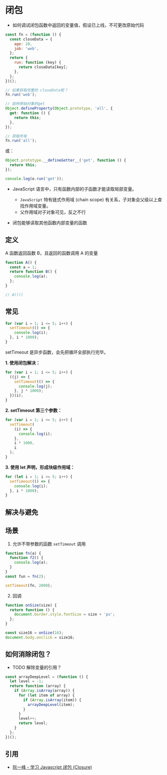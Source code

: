 # 闭包

- 如何调试闭包函数中返回的变量值，假设已上线，不可更改原始代码

```js
const fn = (function () {
  const closeData = {
    age: 28,
    job: 'web',
  };
  return {
    run: function (key) {
      return closeData[key];
    },
  };
})();

// 如果获取完整的 closeData呢？
fn.run('web');

// 劫持原始对象的get
Object.defineProperty(Object.prototype, 'all', {
  get: function () {
    return this;
  },
});

// 获取所有
fn.run('all');
```

或：

```js
Object.prototype.__defineGetter__('get', function () {
  return this;
});

console.log(o.run('get'));
```

- JavaScript 语言中，只有函数内部的子函数才能读取局部变量。

  - `JavaScript` 特有链式作用域 (chain scope) 有关系，子对象会父级以上查找作用域变量。
  - 父作用域对子对象可见，反之不行

- 闭包能够读取其他函数内部变量的函数

## 定义

A 函数返回函数 B，且返回的函数调用 A 的变量

```js
function A() {
  const a = 1;
  return function B() {
    console.log(a);
  };
}

// A()()
```

## 常见

```js
for (var i = 1; i <= 5; i++) {
  setTimeout(() => {
    console.log(i);
  }, i * 1000);
}
```

setTimeout 是异步函数，会先把循环全部执行完毕。

**1. 使用闭包解决：**

```js
for (var i = 1; i <= 5; i++) {
  ((j) => {
    setTimeout(() => {
      console.log(j);
    }, j * 1000);
  })(i);
}
```

**2. setTimeout 第三个参数：**

```js
for (var i = 1; i <= 5; i++) {
  setTimeout(
    (i) => {
      console.log(i);
    },
    i * 1000,
    i
  );
}
```

**3. 使用 let 声明，形成块级作用域：**

```js
for (let i = 1; i <= 5; i++) {
  setTimeout(() => {
    console.log(i);
  }, i * 1000);
}
```

## 解决与避免

## 场景

1. 允许不带参数的函数 `setTimeout` 调用

```js
function fn(a) {
  function f2() {
    console.log(a);
  }
}
const fun = fn(2);

setTimeout(fn, 2000);
```

2. 回调

```js
function onSize(size) {
  return function () {
    document.border.style.fontSize = size + 'px';
  };
}

const size16 = onSize(16);
document.body.onclick = size16;
```

## 如何消除闭包？

- TODO 解除变量的引用？

```js
const arrayDeepLevel = (function () {
  let level = -1;
  return function (array) {
    if (Array.isArray(array)) {
      for (let item of array) {
        if (Array.isArray(item)) {
          arrayDeepLevel(item);
        }
      }
      level++;
      return level;
    }
  };
})();
```

## 引用

- [阮一峰 - 学习 Javascript 闭包 (Closure)](http://www.ruanyifeng.com/blog/2009/08/learning_javascript_closures.html)
